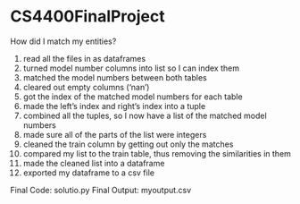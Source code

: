 # CS4400FinalProject
How did I match my entities?

1.	read all the files in as dataframes
2.	turned model number columns into list so I can index them
3.	matched the model numbers between both tables
4.	cleared out empty columns (‘nan’)
5.	got the index of the matched model numbers for each table
6.	made the left’s index and right’s index into a tuple
7.	combined all the tuples, so I now have a list of the matched model numbers
8.	made sure all of the parts of the list were integers
9.	cleaned the train column by getting out only the matches
10.	compared my list to the train table, thus removing the similarities in them
11.	made the cleaned list into a dataframe 
12.	exported my dataframe to a csv file

Final Code: solutio.py
Final Output: myoutput.csv
